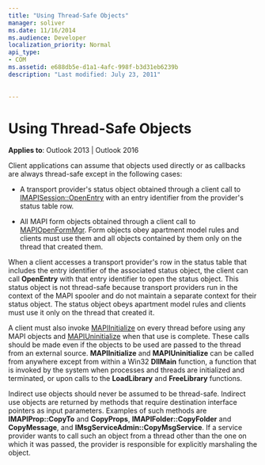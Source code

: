 ```yaml
---
title: "Using Thread-Safe Objects"
manager: soliver
ms.date: 11/16/2014
ms.audience: Developer
localization_priority: Normal
api_type:
- COM
ms.assetid: e688db5e-d1a1-4afc-998f-b3d31eb6239b
description: "Last modified: July 23, 2011"
 
 
---
```


# Using Thread-Safe Objects

  
  
**Applies to**: Outlook 2013 | Outlook 2016 
  
Client applications can assume that objects used directly or as callbacks are always thread-safe except in the following cases:
  
- A transport provider's status object obtained through a client call to [IMAPISession::OpenEntry](imapisession-openentry.md) with an entry identifier from the provider's status table row. 
    
- All MAPI form objects obtained through a client call to [MAPIOpenFormMgr](mapiopenformmgr.md). Form objects obey apartment model rules and clients must use them and all objects contained by them only on the thread that created them.
    
When a client accesses a transport provider's row in the status table that includes the entry identifier of the associated status object, the client can call **OpenEntry** with that entry identifier to open the status object. This status object is not thread-safe because transport providers run in the context of the MAPI spooler and do not maintain a separate context for their status object. The status object obeys apartment model rules and clients must use it only on the thread that created it. 
  
A client must also invoke [MAPIInitialize](mapiinitialize.md) on every thread before using any MAPI objects and [MAPIUninitialize](mapiuninitialize.md) when that use is complete. These calls should be made even if the objects to be used are passed to the thread from an external source. **MAPIInitialize** and **MAPIUninitialize** can be called from anywhere except from within a Win32 **DllMain** function, a function that is invoked by the system when processes and threads are initialized and terminated, or upon calls to the **LoadLibrary** and **FreeLibrary** functions. 
  
Indirect use objects should never be assumed to be thread-safe. Indirect use objects are returned by methods that require destination interface pointers as input parameters. Examples of such methods are **IMAPIProp::CopyTo** and **CopyProps**, **IMAPIFolder::CopyFolder** and **CopyMessage**, and **IMsgServiceAdmin::CopyMsgService**. If a service provider wants to call such an object from a thread other than the one on which it was passed, the provider is responsible for explicitly marshaling the object.
  

